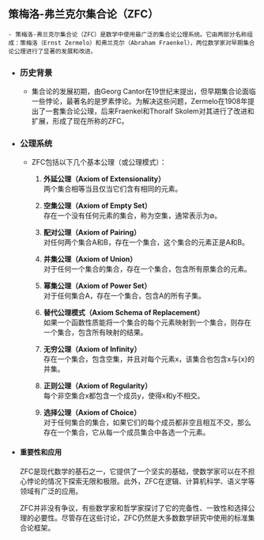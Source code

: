 ## 策梅洛-弗兰克尔集合论（ZFC）
	- 策梅洛-弗兰克尔集合论（ZFC）是数学中使用最广泛的集合论公理系统。它由两部分名称组成：策梅洛（Ernst Zermelo）和弗兰克尔（Abraham Fraenkel），两位数学家对早期集合论公理进行了显著的发展和改进。
- ### 历史背景
	- 集合论的发展初期，由Georg Cantor在19世纪末提出，但早期集合论面临一些悖论，最著名的是罗素悖论。为解决这些问题，Zermelo在1908年提出了一套集合论公理，后来Fraenkel和Thoralf Skolem对其进行了改进和扩展，形成了现在所称的ZFC。
- ### 公理系统
	- ZFC包括以下几个基本公理（或公理模式）：
	  
	  1. **外延公理（Axiom of Extensionality）**  
	   两个集合相等当且仅当它们含有相同的元素。
	  
	  2. **空集公理（Axiom of Empty Set）**  
	   存在一个没有任何元素的集合，称为空集，通常表示为∅。
	  
	  3. **配对公理（Axiom of Pairing）**  
	   对任何两个集合A和B，存在一个集合，这个集合的元素正是A和B。
	  
	  4. **并集公理（Axiom of Union）**  
	   对于任何一个集合的集合，存在一个集合，包含所有原集合的元素。
	  
	  5. **幂集公理（Axiom of Power Set）**  
	   对于任何集合A，存在一个集合，包含A的所有子集。
	  
	  6. **替代公理模式（Axiom Schema of Replacement）**  
	   如果一个函数性质能将一个集合的每个元素映射到一个集合，则存在一个集合，包含所有映射的结果。
	  
	  7. **无穷公理（Axiom of Infinity）**  
	   存在一个集合，包含空集，并且对每个元素x，该集合也包含x与{x}的并集。
	  
	  8. **正则公理（Axiom of Regularity）**  
	   每个非空集合x都包含一个成员y，使得x和y不相交。
	  
	  9. **选择公理（Axiom of Choice）**  
	   对于任何集合的集合，如果它们的每个成员都非空且相互不交，那么存在一个集合，它从每一个成员集合中各选一个元素。
- #### 重要性和应用
  ZFC是现代数学的基石之一，它提供了一个坚实的基础，使数学家可以在不担心悖论的情况下探索无限和极限。此外，ZFC在逻辑、计算机科学、语义学等领域有广泛的应用。
  
  ZFC并非没有争议，有些数学家和哲学家探讨了它的完备性、一致性和选择公理的必要性。尽管存在这些讨论，ZFC仍然是大多数数学研究中使用的标准集合论框架。